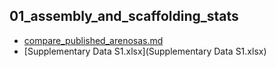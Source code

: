 ## 01_assembly_and_scaffolding_stats

-   [compare_published_arenosas.md](compare_published_arenosas.md)
-   [Supplementary Data S1.xlsx](Supplementary Data S1.xlsx)